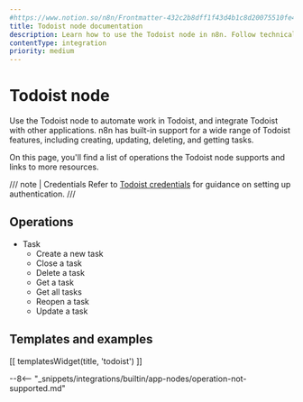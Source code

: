 ```yaml
---
#https://www.notion.so/n8n/Frontmatter-432c2b8dff1f43d4b1c8d20075510fe4
title: Todoist node documentation
description: Learn how to use the Todoist node in n8n. Follow technical documentation to integrate Todoist node into your workflows.
contentType: integration
priority: medium
---
```


# Todoist node

Use the Todoist node to automate work in Todoist, and integrate Todoist with other applications. n8n has built-in support for a wide range of Todoist features, including creating, updating, deleting, and getting tasks. 

On this page, you'll find a list of operations the Todoist node supports and links to more resources.

/// note | Credentials
Refer to [Todoist credentials](/integrations/builtin/credentials/todoist/) for guidance on setting up authentication. 
///

## Operations

* Task
    * Create a new task
    * Close a task
    * Delete a task
    * Get a task
    * Get all tasks
    * Reopen a task
    * Update a task

## Templates and examples

<!-- see https://www.notion.so/n8n/Pull-in-templates-for-the-integrations-pages-37c716837b804d30a33b47475f6e3780 -->
[[ templatesWidget(title, 'todoist') ]]

--8<-- "_snippets/integrations/builtin/app-nodes/operation-not-supported.md"
